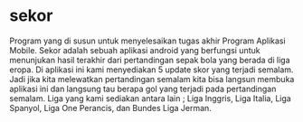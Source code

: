 # sekor
Program yang di susun untuk menyelesaikan tugas akhir Program Aplikasi Mobile.
Sekor adalah sebuah aplikasi android yang berfungsi untuk menunjukan hasil terakhir dari pertandingan sepak bola yang berada di liga eropa. Di aplikasi ini kami menyediakan 5 update skor yang terjadi semalam. Jadi jika kita melewatkan pertandingan semalam kita bisa langsun membuka aplikasi ini dan langsung tau berapa gol yang terjadi pada pertandingan semalam. Liga yang kami sediakan antara lain ; Liga Inggris, Liga Italia, Liga Spanyol, Liga One Perancis, dan Bundes Liga Jerman. 
